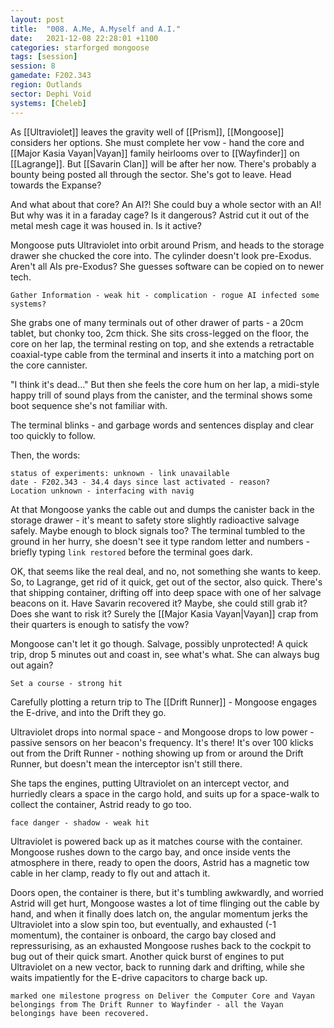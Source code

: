 ```yaml
---
layout: post
title:  "008. A.Me, A.Myself and A.I."
date:   2021-12-08 22:28:01 +1100
categories: starforged mongoose
tags: [session]
session: 8
gamedate: F202.343
region: Outlands
sector: Dephi Void
systems: [Cheleb]
---
```


As [[Ultraviolet]] leaves the gravity well of [[Prism]], [[Mongoose]] considers her options. She must complete her vow - hand the core and [[Major Kasia Vayan|Vayan]] family heirlooms over to [[Wayfinder]] on [[Lagrange]]. But [[Savarin Clan]] will be after her now. There's probably a bounty being posted all through the sector. She's got to leave. Head towards the Expanse?

And what about that core? An AI?! She could buy a whole sector with an AI! But why was it in a faraday cage? Is it dangerous? Astrid cut it out of the metal mesh cage it was housed in. Is it active?

Mongoose puts Ultraviolet into orbit around Prism, and heads to the storage drawer she chucked the core into. The cylinder doesn't look pre-Exodus. Aren't all AIs pre-Exodus? She guesses software can be copied on to newer tech. 

``` ad-note
Gather Information - weak hit - complication - rogue AI infected some systems?
```

She grabs one of many terminals out of other drawer of parts - a 20cm tablet, but chonky too, 2cm thick. She sits cross-legged on the floor, the core on her lap, the terminal resting on top, and she extends a retractable coaxial-type cable from the terminal and inserts it into a matching port on the core cannister.

"I think it's dead..." But then she feels the core hum on her lap, a midi-style happy trill of sound plays from the canister, and the terminal shows some boot sequence she's not familiar with.

The terminal blinks - and garbage words and sentences display and clear too quickly to follow.

Then, the words:

```
status of experiments: unknown - link unavailable
date - F202.343 - 34.4 days since last activated - reason?
Location unknown - interfacing with navig
```

At that Mongoose yanks the cable out and dumps the canister back in the storage drawer - it's meant to safety store slightly radioactive salvage safely. Maybe enough to block signals too? The terminal tumbled to the ground in her hurry, she doesn't see it type random letter and numbers - briefly typing `link restored` before the terminal goes dark.

OK, that seems like the real deal, and no, not something she wants to keep. So, to Lagrange, get rid of it quick, get out of the sector, also quick. There's that shipping container, drifting off into deep space with one of her salvage beacons on it. Have Savarin recovered it?  Maybe, she could still grab it? Does she want to risk it? Surely the [[Major Kasia Vayan|Vayan]] crap from their quarters is enough to satisfy the vow?

Mongoose can't let it go though. Salvage, possibly unprotected! A quick trip, drop 5 minutes out and coast in, see what's what. She can always bug out again?

```
Set a course - strong hit
```

Carefully plotting a return trip to The [[Drift Runner]] - Mongoose engages the E-drive, and into the Drift they go.

Ultraviolet drops into normal space - and Mongoose drops to low power - passive sensors on her beacon's frequency. It's there! It's over 100 klicks out from the Drift Runner - nothing showing up from or around the Drift Runner, but doesn't mean the interceptor isn't still there.

She taps the engines, putting Ultraviolet on an intercept vector, and hurriedly clears a space in the cargo hold, and suits up for a space-walk to collect the container, Astrid ready to go too.

```
face danger - shadow - weak hit
```

Ultraviolet is powered back up as it matches course with the container. Mongoose rushes down to the cargo bay, and once inside vents the atmosphere in there, ready to open the doors, Astrid has a magnetic tow cable in her clamp, ready to fly out and attach it.

Doors open, the container is there, but it's tumbling awkwardly, and worried Astrid will get hurt, Mongoose wastes a lot of time flinging out the cable by hand, and when it finally does latch on, the angular momentum jerks the Ultraviolet into a slow spin too, but eventually, and exhausted (-1 momentum), the container is onboard, the cargo bay closed and repressurising, as an exhausted Mongoose rushes back to the cockpit to bug out of their quick smart. Another quick burst of engines to put Ultraviolet on a new vector, back to running dark and drifting, while she waits impatiently for the E-drive capacitors to charge back up.

```
marked one milestone progress on Deliver the Computer Core and Vayan belongings from The Drift Runner to Wayfinder - all the Vayan belongings have been recovered.
```